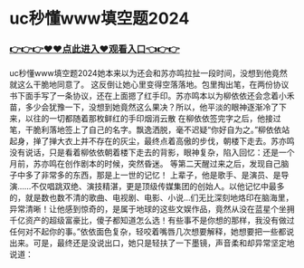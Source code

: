 # uc秒懂www填空题2024
### <a href="https://github.com/mhytuv/nhjio/issues/1">👉👉👉♥♥点此进入♥观看入口👈👉👉</a>
uc秒懂www填空题2024她本来以为还会和苏亦鸣拉扯一段时间，没想到他竟然就这么干脆地同意了。
这反倒让她心里变得空落落地。包里掏出笔，在两份协议书下面手写了一条协议，还在上面摁了红手印。苏亦鸣本以为柳依依还会念着小禾苗，多少会犹豫一下，没想到她竟然这么果决？所以，他平淡的眼神逐渐冷了下来，以往的一切都随着那枚鲜红的手印烟消云散
在柳依依签完字之后，他接过笔，干脆利落地签上了自己的名字。飘逸洒脱，毫不迟疑“你好自为之。”柳依依站起身，掸了掸大衣上并不存在的灰尘，最终点着高傲的步伐，朝楼下走去。苏亦鸣没有说话，只是看着柳依依朝着楼下走去的背影，眼神复杂，陷入回忆：还是一个月前，苏亦鸣在创作剧本的时候，突然昏迷。
等第二天醒过来之后，发现自己脑子中多了非常多的东西，那是上一世的记忆！
上辈子，他是歌手、是演员、是导演……不仅唱跳双绝、演技精湛，更是顶级传媒集团的创始人。以他记忆中最多的，就是数也数不清的歌曲、电视剧、电影、小说…们无比深刻地烙印在脑海里，异常清晰！让他感到惊奇的，是属于地球的这些文娱作品，竟然从没在蓝星个坐拥千亿资产的超级富豪比，傻子都知道怎么选！有些事不是你想的那样，我没有做过任何对不起你的事。”依依面色复杂，轻咬着嘴唇几次想要解释，她想要把一些都说出来。可是，最终还是没说出口，她只是轻扶了一下墨镜，声音柔和却异常坚定地说道：
